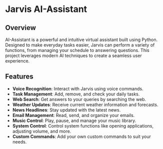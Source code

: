 # Jarvis AI-Assistant

## Overview

 AI-Assistant is a powerful and intuitive virtual assistant built using Python. Designed to make everyday tasks easier, Jarvis can perform a variety of functions, from managing your schedule to answering questions. This project leverages modern AI  techniques to create a seamless user experience.

## Features

- **Voice Recognition**: Interact with Jarvis using voice commands.
- **Task Management**: Add, remove, and check your daily tasks.
- **Web Search**: Get answers to your queries by searching the web.
- **Weather Updates**: Receive current weather information and forecasts.
- **News Headlines**: Stay updated with the latest news.
- **Email Management**: Read, send, and organize your emails.
- **Music Control**: Play, pause, and manage your music library.
- **System Control**: Control system functions like opening applications, adjusting volume, and more.
- **Custom Commands**: Add your own custom commands to suit your needs.


  
